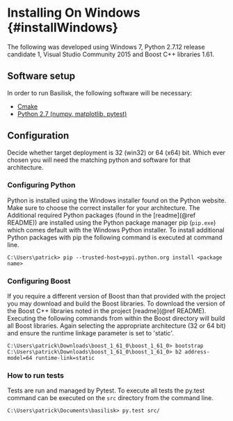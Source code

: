 # Installing On Windows {#installWindows}

The following was developed using Windows 7, Python 2.7.12 release candidate 1, Visual Studio Community 2015 and Boost C++ libraries 1.61.

## Software setup

In order to run Basilisk, the following software will be necessary:

* [Cmake](https://cmake.org/)
* [Python 2.7 (numpy, matplotlib, pytest)](https://www.python.org/downloads/mac-osx/)


## Configuration
Decide whether target deployment is 32 (win32) or 64 (x64) bit. Which ever chosen you will need the matching python and software for that architecture.

### Configuring Python

Python is installed using the Windows installer found on the Python website. Make sure to choose the correct installer for your architecture. The Additional required Python packages (found in the [readme](@ref README)) are installed using the Python package manager pip (`pip.exe`) which comes default with the Windows Python installer. To install additional Python packages with pip the following command is executed at command line.

```
C:\Users\patrick> pip --trusted-host=pypi.python.org install <package name>
```


### Configuring Boost

If you require a different version of Boost than that provided with the project you may download and build the Boost libraries. To download the version of the Boost C++ libraries noted in the project [readme](@ref README). Executing the following commands from within the Boost directory will build all Boost libraries. Again selecting the appropriate architecture (32 or 64 bit) and ensure the runtime linkage parameter is set to 'static'.

```
C:\Users\patrick\Downloads\boost_1_61_0\boost_1_61_0> bootstrap
C:\Users\patrick\Downloads\boost_1_61_0\boost_1_61_0> b2 address-model=64 runtime-link=static
```


### How to run tests

Tests are run and managed by Pytest. To execute all tests the py.test command can be executed on the `src` directory from the command line.

```
C:\Users\patrick\Documents\basilisk> py.test src/
```
